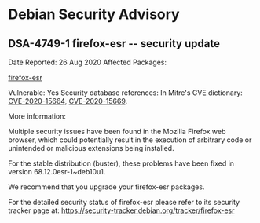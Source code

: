 
Debian Security Advisory
========================


DSA-4749-1 firefox-esr -- security update
-----------------------------------------



Date Reported:
26 Aug 2020
Affected Packages:

[firefox-esr](https://packages.debian.org/src:firefox-esr)

Vulnerable:
Yes
Security database references:
In Mitre's CVE dictionary: [CVE-2020-15664](https://security-tracker.debian.org/tracker/CVE-2020-15664), [CVE-2020-15669](https://security-tracker.debian.org/tracker/CVE-2020-15669).  

More information:

Multiple security issues have been found in the Mozilla Firefox web
browser, which could potentially result in the execution of arbitrary
code or unintended or malicious extensions being installed.


For the stable distribution (buster), these problems have been fixed in
version 68.12.0esr-1~deb10u1.


We recommend that you upgrade your firefox-esr packages.


For the detailed security status of firefox-esr please refer to its
security tracker page at:
<https://security-tracker.debian.org/tracker/firefox-esr>





